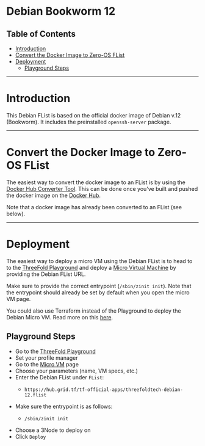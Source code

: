 <h1> Debian Bookworm 12 </h1>

<h2> Table of Contents </h2>

- [Introduction](#introduction)
- [Convert the Docker Image to Zero-OS FList](#convert-the-docker-image-to-zero-os-flist)
- [Deployment](#deployment)
  - [Playground Steps](#playground-steps)

***

# Introduction

This Debian FList is based on the official docker image of Debian v.12 (Bookworm). It includes the preinstalled `openssh-server` package.
***

# Convert the Docker Image to Zero-OS FList

The easiest way to convert the docker image to an FList is by using the [Docker Hub Converter Tool](https://hub.grid.tf/docker-convert). This can be done once you've built and pushed the docker image on the [Docker Hub](https://hub.docker.com/).

Note that a docker image has already been converted to an FList (see below).
***
# Deployment

The easiest way to deploy a micro VM using the Debian FList is to head to to the [ThreeFold Playground](https://play.grid.tf) and deploy a [Micro Virtual Machine](https://play.grid.tf/#/vm) by providing the Debian FList URL.

Make sure to provide the correct entrypoint (`/sbin/zinit init`). Note that the entrypoint should already be set by default when you open the micro VM page.

You could also use Terraform instead of the Playground to deploy the Debian Micro VM. Read more on this [here](https://github.com/threefoldtech/terraform-provider-grid).

## Playground Steps

* Go to the [ThreeFold Playground](https://play.grid.tf)
* Set your profile manager
* Go to the [Micro VM](https://play.grid.tf/#/vm) page
* Choose your parameters (name, VM specs, etc.)
* Enter the Debian FList under `FList`:
  * ```
    https://hub.grid.tf/tf-official-apps/threefoldtech-debian-12.flist
    ```
* Make sure the entrypoint is as follows:
  * ```
    /sbin/zinit init
    ```
* Choose a 3Node to deploy on
* Click `Deploy`
